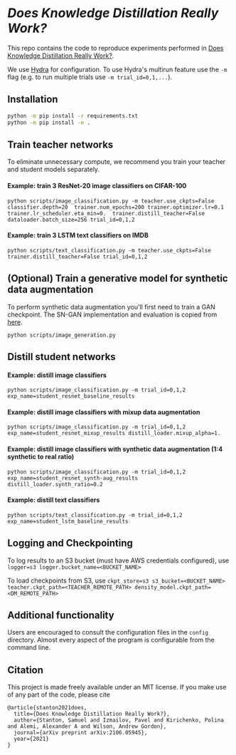 # _Does Knowledge Distillation Really Work?_

This repo contains the code to reproduce experiments performed in [Does Knowledge Distillation Really Work?](https://arxiv.org/abs/2106.05945).

We use [Hydra](https://hydra.cc/) for configuration.
To use Hydra's multirun feature use the `-m` flag (e.g. to run multiple trials use `-m trial_id=0,1,...`).

## Installation

```bash
python -m pip install -r requirements.txt
python -m pip install -e .
```


## Train teacher networks

To eliminate unnecessary compute, we recommend you train your teacher and student models separately.

#### Example: train 3 ResNet-20 image classifiers on CIFAR-100

`python scripts/image_classification.py -m teacher.use_ckpts=False classifier.depth=20 
trainer.num_epochs=200 trainer.optimizer.lr=0.1 trainer.lr_scheduler.eta_min=0. 
trainer.distill_teacher=False dataloader.batch_size=256 trial_id=0,1,2`

#### Example: train 3 LSTM text classifiers on IMDB

`python scripts/text_classification.py -m teacher.use_ckpts=False
trainer.distill_teacher=False trial_id=0,1,2`


## (Optional) Train a generative model for synthetic data augmentation

To perform synthetic data augmentation you'll first need to train a GAN checkpoint.
The SN-GAN implementation and evaluation is copied from 
[here](https://github.com/mfinzi/olive-oil-ml/blob/master/oil/architectures/img_gen/resnetgan.py).

`python scripts/image_generation.py`


## Distill student networks

#### Example: distill image classifiers 

`python scripts/image_classification.py -m trial_id=0,1,2 exp_name=student_resnet_baseline_results`

#### Example: distill image classifiers with mixup data augmentation

`python scripts/image_classification.py -m trial_id=0,1,2 
exp_name=student_resnet_mixup_results distill_loader.mixup_alpha=1.`

#### Example: distill image classifiers with synthetic data augmentation (1:4 synthetic to real ratio)

`python scripts/image_classification.py -m trial_id=0,1,2
exp_name=student_resnet_synth-aug_results distill_loader.synth_ratio=0.2`

#### Example: distill text classifiers

`python scripts/text_classification.py -m trial_id=0,1,2 exp_name=student_lstm_baseline_results`


## Logging and Checkpointing
To log results to an S3 bucket (must have AWS credentials configured), use
`logger=s3 logger.bucket_name=<BUCKET_NAME>`

To load checkpoints from S3, use
`ckpt_store=s3 s3_bucket=<BUCKET_NAME> teacher.ckpt_path=<TEACHER_REMOTE_PATH> density_model.ckpt_path=<DM_REMOTE_PATH>`


## Additional functionality

Users are encouraged to consult the configuration files in the `config` directory. 
Almost every aspect of the program is configurable from the command line.


## Citation

This project is made freely available under an MIT license. 
If you make use of any part of the code, please cite

```
@article{stanton2021does,
  title={Does Knowledge Distillation Really Work?},
  author={Stanton, Samuel and Izmailov, Pavel and Kirichenko, Polina and Alemi, Alexander A and Wilson, Andrew Gordon},
  journal={arXiv preprint arXiv:2106.05945},
  year={2021}
}
```